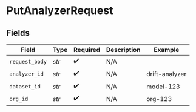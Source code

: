 # PutAnalyzerRequest


## Fields

| Field              | Type               | Required           | Description        | Example            |
| ------------------ | ------------------ | ------------------ | ------------------ | ------------------ |
| `request_body`     | *str*              | :heavy_check_mark: | N/A                |                    |
| `analyzer_id`      | *str*              | :heavy_check_mark: | N/A                | drift-analyzer     |
| `dataset_id`       | *str*              | :heavy_check_mark: | N/A                | model-123          |
| `org_id`           | *str*              | :heavy_check_mark: | N/A                | org-123            |
